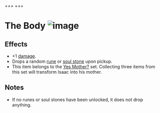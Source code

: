 +++
+++

 # The Body ![image](/image/The_Body.png) 


Effects
---------


* +1 [damage](/wiki/Damage "Damage").
* Drops a random [rune](/wiki/Rune "Rune") or [soul stone](/wiki/Soul_stone "Soul stone") upon pickup.
* This item belongs to the [Yes Mother?](/wiki/Yes_Mother%3F "Yes Mother?") set. Collecting three items from this set will transform Isaac into his mother.


Notes
-------


* If no runes or soul stones have been unlocked, it does not drop anything.



